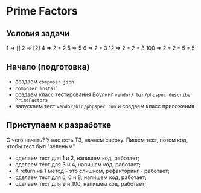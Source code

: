# Prime Factors

## Условия задачи

1 => []
2 => [2]
4 => 2 * 2
5 => 5
6 => 2 * 3
12 => 2 * 2 * 3
100 => 2 * 2 * 5 * 5

## Начало (подготовка)

- создаем `composer.json`
- `composer install`
- создаем класс тестирования Боулинг `vendor/ bin/phpspec describe PrimeFactors`
- запускаем тест `vendor/bin/phpspec run` и создаем класс приложения

## Приступаем к разработке

С чего начать? У нас есть ТЗ, начнем сверху. Пишем тест, потом код, чтобы тест был "зеленым".
- сделаем тест для 1 и 2, напишем код, работает;
- сделаем тест для 3 и 4, напишем код, работает;
- 4 return на 1 метод - это слишком, рефакторинг - работает;
- сделаем тест для 5, 6 и 8, напишем код, работает;
- сделаем тест для 9 и 100, напишем код, работает;

